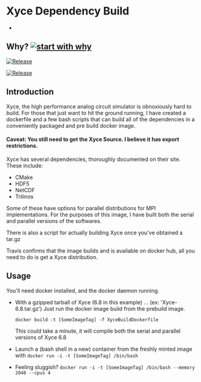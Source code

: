 # Xyce Dependency Build
-
## Why? [![start with why](https://img.shields.io/badge/start%20with-why%3F-brightgreen.svg?style=flat)](http://www.ted.com/talks/simon_sinek_how_great_leaders_inspire_action)

[![Release](https://img.shields.io/travis/jbharter/xyce-deps-docker/master.svg?label=Release%20Build)](https://travis-ci.org/jbharter/xyce-deps-docker)

[![Release](https://img.shields.io/travis/jbharter/xyce-deps-docker/develop.svg?label=Development%20Build)](https://travis-ci.org/jbharter/xyce-deps-docker)

## Introduction

Xyce, the high performance analog circuit simulator is obnoxiously hard to build. For those that just want to hit the ground running, I have created a dockerfile and a few bash scripts that can build all of the dependencies in a conveniently packaged and pre build docker image.

#### Caveat: You still need to get the Xyce Source. I believe it has export restrictions.

Xyce has several dependencies, thoroughly documented on their site. These include:

 - CMake
 - HDF5
 - NetCDF
 - Trilinos

Some of these have options for parallel distributions for MPI implementations. For the purposes of this image, I have built both the serial and parallel versions of the softwares.

There is also a script for actually building Xyce once you've obtained a tar.gz

Travis confirms that the image builds and is available on docker hub, all you need to do is get a Xyce distribution.

## Usage
You'll need docker installed, and the docker daemon running.

 - With a gzipped tarball of Xyce (6.8 in this example) ... (ex: 'Xyce-6.8.tar.gz') Just run the docker image build from the prebuild image.

	`docker build -t [SomeImageTag] -f XyceBuildDockerfile`

	This could take a minute, it will compile both the serial and parallel versions of Xyce 6.8

 - Launch a (bash shell in a new) container from the freshly minted image with
   `docker run -i -t [SomeImageTag] /bin/bash`

 - Feeling sluggish?
 	`docker run -i -t [SomeImageTag] /bin/bash --memory 2048 --cpus 4`
